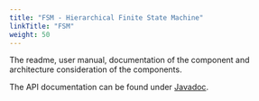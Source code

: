 ```yaml
---
title: "FSM - Hierarchical Finite State Machine"
linkTitle: "FSM"
weight: 50
---
```


The readme, user manual, documentation of the component and architecture consideration of the components.

The API documentation can be found under [Javadoc](/docs/fsm/api-fsm/index.html).

